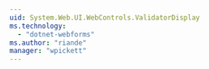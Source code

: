 ```yaml
---
uid: System.Web.UI.WebControls.ValidatorDisplay
ms.technology: 
  - "dotnet-webforms"
ms.author: "riande"
manager: "wpickett"
---
```

